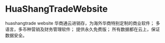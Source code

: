 # HuaShangTradeWebsite
huashangtrade website
华商通云进销存，为海外华商特别定制的商业软件；
多语言，多币种营销及财务管理软件；
提供永久免费版；
所有数据都在云上，保证数据安全。
